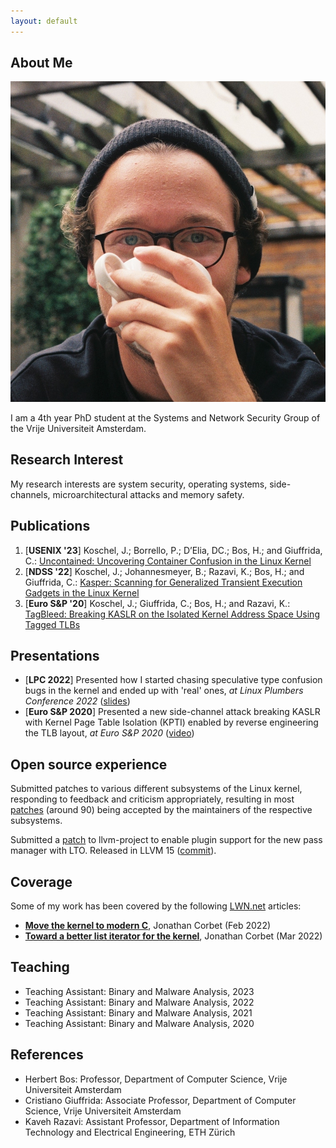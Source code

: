 ```yaml
---
layout: default
---
```


## About Me

<img class="profile-picture" src="profile.jpg">

I am a 4th year PhD student at the Systems and Network Security Group of the Vrije Universiteit Amsterdam.

## Research Interest

My research interests are system security, operating systems, side-channels, microarchitectural attacks and memory safety.

## Publications

1. [**USENIX '23**] Koschel, J.; Borrello, P.; D’Elia, DC.; Bos, H.; and Giuffrida, C.: [Uncontained: Uncovering Container Confusion in the Linux Kernel](https://download.vusec.net/papers/uncontained_sec23.pdf)
2. [**NDSS '22**] Koschel, J.; Johannesmeyer, B.; Razavi, K.; Bos, H.; and Giuffrida, C.: [Kasper: Scanning for Generalized Transient Execution Gadgets in the Linux Kernel](https://download.vusec.net/papers/kasper_ndss22.pdf)
3. [**Euro S&P '20**] Koschel, J.; Giuffrida, C.; Bos, H.; and Razavi, K.: [TagBleed: Breaking KASLR on the Isolated Kernel Address Space Using Tagged TLBs](https://download.vusec.net/papers/tagbleed_eurosp20.pdf)

## Presentations

* [**LPC 2022**] Presented how I started chasing speculative type confusion bugs in the kernel and ended up with 'real' ones, *at Linux Plumbers Conference 2022* ([slides](https://lpc.events/event/16/contributions/1211/attachments/979/1981/LPC2022_slides_Jakob_Koschel.pdf))
* [**Euro S&P 2020**] Presented a new side-channel attack breaking KASLR with Kernel Page Table Isolation (KPTI) enabled by reverse engineering the TLB layout, *at Euro S&P 2020* ([video](https://www.youtube.com/watch?v=GR0lbb7XUfs))

## Open source experience

Submitted patches to various different subsystems of the Linux kernel, responding to feedback and criticism appropriately, resulting in most [patches](https://git.kernel.org/pub/scm/linux/kernel/git/torvalds/linux.git/log/?qt=author&q=%5C%28jakobkoschel%40gmail.com%5C%29%5C%7C%5C%28jkl820.git%40gmail.com%5C%29) (around 90) being accepted by the maintainers of the respective subsystems.

Submitted a [patch](https://reviews.llvm.org/D120490) to llvm-project to enable plugin support for the new pass manager with LTO. Released in LLVM 15 ([commit](https://github.com/llvm/llvm-project/commit/0c86198b279a98c8550fde318b59ed3ca0ca5045)).

## Coverage

Some of my work has been covered by the following [LWN.net](https://LWN.net) articles:

* [**Move the kernel to modern C**](https://lwn.net/Articles/885941/), Jonathan Corbet (Feb 2022)
* [**Toward a better list iterator for the kernel**](https://lwn.net/Articles/887097/), Jonathan Corbet (Mar 2022)

## Teaching

* Teaching Assistant: Binary and Malware Analysis, 2023
* Teaching Assistant: Binary and Malware Analysis, 2022
* Teaching Assistant: Binary and Malware Analysis, 2021
* Teaching Assistant: Binary and Malware Analysis, 2020

## References

* Herbert Bos: Professor, Department of Computer Science, Vrije Universiteit Amsterdam
* Cristiano Giuffrida: Associate Professor, Department of Computer Science, Vrije Universiteit Amsterdam
* Kaveh Razavi: Assistant Professor, Department of Information Technology and Electrical Engineering, ETH Zürich

